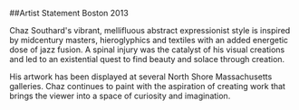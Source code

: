 ##Artist Statement Boston 2013
Chaz Southard's vibrant, mellifluous abstract expressionist style is inspired by midcentury masters, hieroglyphics and textiles with an added energetic dose of jazz fusion. A spinal injury was the catalyst of his visual creations and led to an existential quest to find beauty and solace through creation.

 His artwork has been displayed at several North Shore Massachusetts galleries.  Chaz continues to paint with the aspiration of creating work that brings the viewer into a space of curiosity and imagination.